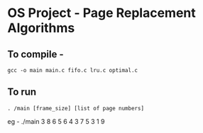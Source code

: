 OS Project - Page Replacement Algorithms
========================================

To compile -
-------------

`gcc -o main main.c fifo.c lru.c optimal.c`

To run
------

`. /main [frame_size] [list of page numbers]`
   
eg - ./main 3 8 6 5 6 4 3 7 5 3 1 9